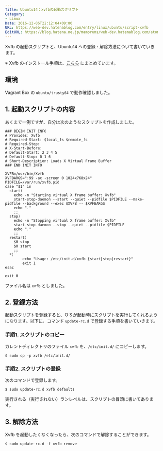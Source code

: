 ```yaml
---
Title: Ubuntu14：xvfbの起動スクリプト
Category:
- Linux
Date: 2016-12-06T22:12:04+09:00
URL: https://web-dev.hatenablog.com/entry/linux/ubuntu/script-xvfb
EditURL: https://blog.hatena.ne.jp/mamorums/web-dev.hatenablog.com/atom/entry/10328749687197661249
---
```


Xvfb の起動スクリプトと、Ubuntu14 への登録・解除方法について書いていきます。

※ Xvfb のインストール手順は、<a target="_blank" href="/entry/linux/ubuntu/install-firefox-xvfb">こちら</a> にまとめています。


## 環境
Vagrant Box の `ubuntu/trusty64` で動作確認しました。


## 1. 起動スクリプトの内容
あくまで一例ですが、自分は次のようなスクリプトを作成しました。

```
### BEGIN INIT INFO
# Provides: Xvfb
# Required-Start: $local_fs $remote_fs
# Required-Stop:
# X-Start-Before:
# Default-Start: 2 3 4 5
# Default-Stop: 0 1 6
# Short-Description: Loads X Virtual Frame Buffer
### END INIT INFO
 
XVFB=/usr/bin/Xvfb
XVFBARGS=":99 -ac -screen 0 1024x768x24"
PIDFILE=/var/run/xvfb.pid
case "$1" in
  start)
    echo -n "Starting virtual X frame buffer: Xvfb"
    start-stop-daemon --start --quiet --pidfile $PIDFILE --make-pidfile --background --exec $XVFB -- $XVFBARGS
    echo "."
    ;;
  stop)
    echo -n "Stopping virtual X frame buffer: Xvfb"
    start-stop-daemon --stop --quiet --pidfile $PIDFILE
    echo "."
    ;;
  restart)
    $0 stop
    $0 start
    ;;
  *)
        echo "Usage: /etc/init.d/xvfb {start|stop|restart}"
        exit 1
esac
 
exit 0
```

ファイル名は `xvfb` としました。


## 2. 登録方法
起動スクリプトを登録すると、ＯＳが起動時にスクリプトを実行してくれるようになります。以下に、コマンド `update-rc.d` で登録する手順を書いていきます。

### 手順1. スクリプトのコピー
カレントディレクトリのファイル `xvfb` を、`/etc/init.d/` にコピーします。

```
$ sudo cp -p xvfb /etc/init.d/
```

### 手順2. スクリプトの登録
次のコマンドで登録します。

```
$ sudo update-rc.d xvfb defaults
```

実行される（実行されない）ランレベルは、スクリプトの冒頭に書いてあります。


## 3. 解除方法
Xvfb を起動したくなくなったら、次のコマンドで解除することができます。

```
$ sudo update-rc.d -f xvfb remove
```

